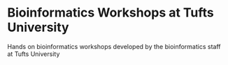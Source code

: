 # Bioinformatics Workshops at Tufts University

Hands on bioinformatics workshops developed by the bioinformatics staff at Tufts University
